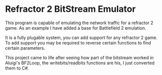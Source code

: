 # Refractor 2 BitStream Emulator

This program is capable of emulating the network traffic for a refractor 2 game. As an example I have added a base for Battlefield 2 emulation.

It is a fully plugable system, you can add support for any refractor 2 game.
To add support you may be required to reverse certain functions to find certain parameters.

This project came to life after seeing how part of the bitstream worked in Aluigi's BF2Loop, the writebits/readbits functions are his, I just converted them to C#.
